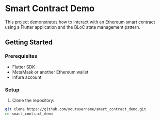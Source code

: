 # Smart Contract Demo

This project demonstrates how to interact with an Ethereum smart contract using a Flutter application and the BLoC state management pattern.

## Getting Started

### Prerequisites

- Flutter SDK
- MetaMask or another Ethereum wallet
- Infura account

### Setup

1. Clone the repository:

```bash
git clone https://github.com/yourusername/smart_contract_demo.git
cd smart_contract_demo